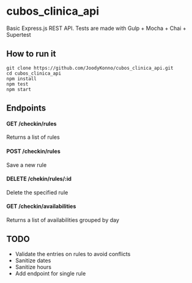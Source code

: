 # cubos_clinica_api

Basic Express.js REST API. Tests are made with Gulp + Mocha + Chai + Supertest

## How to run it

```shell
git clone https://github.com/JoodyKonno/cubos_clinica_api.git
cd cubos_clinica_api
npm install
npm test
npm start
```

## Endpoints

#### GET /checkin/rules
Returns a list of rules

#### POST /checkin/rules
Save a new rule

#### DELETE /chekin/rules/:id
Delete the specified rule

#### GET /checkin/availabilities
Returns a list of availabilities grouped by day

## TODO

* Validate the entries on rules to avoid conflicts
* Sanitize dates
* Sanitize hours
* Add endpoint for single rule
